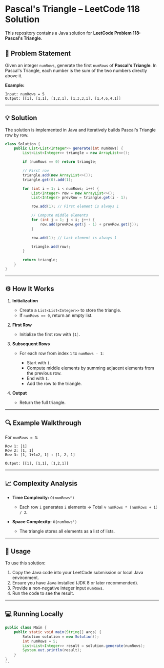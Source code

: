 
# Pascal's Triangle – LeetCode 118 Solution

This repository contains a Java solution for **LeetCode Problem 118: Pascal's Triangle**.


## 🧩 Problem Statement

Given an integer `numRows`, generate the first `numRows` of **Pascal's Triangle**.
In Pascal's Triangle, each number is the sum of the two numbers directly above it.

**Example:**

```
Input: numRows = 5  
Output: [[1], [1,1], [1,2,1], [1,3,3,1], [1,4,6,4,1]]
```

---

## 💡 Solution

The solution is implemented in Java and iteratively builds Pascal's Triangle row by row.

```java
class Solution {
    public List<List<Integer>> generate(int numRows) {
        List<List<Integer>> triangle = new ArrayList<>();

        if (numRows == 0) return triangle;

        // First row
        triangle.add(new ArrayList<>());
        triangle.get(0).add(1);

        for (int i = 1; i < numRows; i++) {
            List<Integer> row = new ArrayList<>();
            List<Integer> prevRow = triangle.get(i - 1);

            row.add(1); // First element is always 1

            // Compute middle elements
            for (int j = 1; j < i; j++) {
                row.add(prevRow.get(j - 1) + prevRow.get(j));
            }

            row.add(1); // Last element is always 1

            triangle.add(row);
        }

        return triangle;
    }
}
```

---

## ⚙️ How It Works

1. **Initialization**

   * Create a `List<List<Integer>>` to store the triangle.
   * If `numRows == 0`, return an empty list.

2. **First Row**

   * Initialize the first row with `[1]`.

3. **Subsequent Rows**

   * For each row from index `1` to `numRows - 1`:

     * Start with `1`.
     * Compute middle elements by summing adjacent elements from the previous row.
     * End with `1`.
     * Add the row to the triangle.

4. **Output**

   * Return the full triangle.

---

## 🔍 Example Walkthrough

For `numRows = 3`:

```
Row 1: [1]  
Row 2: [1, 1]  
Row 3: [1, 1+1=2, 1] → [1, 2, 1]

Output: [[1], [1,1], [1,2,1]]
```

---

## 📈 Complexity Analysis

* **Time Complexity:** `O(numRows²)`

  * Each row `i` generates `i` elements → Total ≈ `numRows * (numRows + 1) / 2`.

* **Space Complexity:** `O(numRows²)`

  * The triangle stores all elements as a list of lists.

---

## 🚀 Usage

To use this solution:

1. Copy the Java code into your LeetCode submission or local Java environment.
2. Ensure you have Java installed (JDK 8 or later recommended).
3. Provide a non-negative integer input `numRows`.
4. Run the code to see the result.

---

## 💻 Running Locally

```java
public class Main {
    public static void main(String[] args) {
        Solution solution = new Solution();
        int numRows = 5;
        List<List<Integer>> result = solution.generate(numRows);
        System.out.println(result);
    }
}
``




